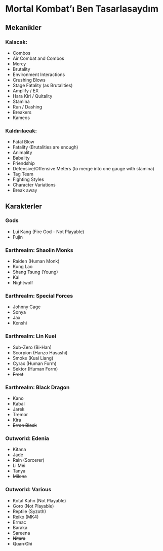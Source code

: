 # Mortal Kombat’ı Ben Tasarlasaydım

## Mekanikler

### Kalacak:
- Combos
- Air Combat and Combos
- Mercy
- Brutality
- Environment Interactions
- Crushing Blows
- Stage Fatality (as Brutalities)
- Amplify / EX
- Hara Kiri / Quitality
- Stamina
- Run / Dashing
- Breakers
- Kameos

### Kaldırılacak:
- Fatal Blow
- Fatality (Brutalities are enough)
- Animality
- Babality
- Friendship
- Defensive/Offensive Meters (to merge into one gauge with stamina)
- Tag Team
- Fighting Styles
- Character Variations
- Break away

## Karakterler

### Gods
- Lui Kang (Fire God - Not Playable)
- Fujin

### Earthrealm: Shaolin Monks

- Raiden (Human Monk)
- Kung Lao
- Shang Tsung (Young)
- Kai
- Nightwolf

### Earthrealm: Special Forces

- Johnny Cage
- Sonya
- Jax
- Kenshi

### Earthrealm: Lin Kuei

- Sub-Zero (Bi-Han)
- Scorpion (Hanzo Hasashi)
- Smoke (Kuai Liang)
- Cyrax (Human Form)
- Sektor (Human Form)
- ~~Frost~~

### Earthrealm: Black Dragon

- Kano
- Kabal
- Jarek
- Tremor
- Kira
- ~~Erron Black~~

### Outworld: Edenia

- Kitana
- Jade
- Rain (Sorcerer)
- Li Mei
- Tanya
- ~~Milena~~

### Outworld: Various

- Kotal Kahn (Not Playable)
- Goro (Not Playable)
- Reptile (Syzoth)
- Reiko (MK4)
- Ermac
- Baraka
- Sareena
- ~~Nitara~~
- ~~Quan Chi~~

